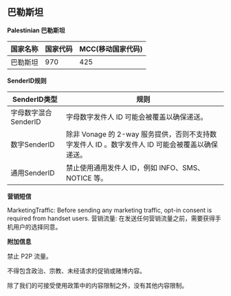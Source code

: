 ## 巴勒斯坦

__Palestinian 巴勒斯坦__

| 国家名称 | 国家代码 | MCC(移动国家代码) |
|------|------|-------------|
| 巴勒斯坦 | 970  | 425         |

__SenderID规则__

| SenderID类型     | 规则                                                          |
|----------------|-------------------------------------------------------------|
| 字母数字混合SenderID | 字母数字发件人 ID 可能会被覆盖以确保递送。                                     |
| 数字SenderID     | 除非 Vonage 的 2-way 服务提供，否则不支持数字发件人 ID 。数字发件人 ID 可能会被覆盖以确保递送。 |
| 通用SenderID     | 禁止使用通用发件人 ID，例如 INFO、SMS、NOTICE 等。                          |


__营销短信__

MarketingTraffic: Before sending any marketing traffic, opt-in consent is required from handset users.
营销流量: 在发送任何营销流量之前，需要获得手机用户的选择同意。

__附加信息__

禁止 P2P 流量。

不得包含政治、宗教、未经请求的促销或赌博内容。

除了我们的可接受使用政策中的内容限制之外，没有其他内容限制。

